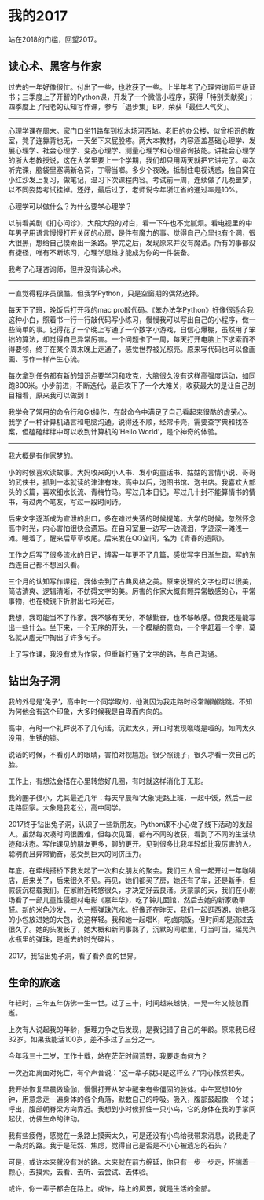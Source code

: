 # 我的2017

站在2018的门槛，回望2017。


## 读心术、黑客与作家

过去的一年好像很忙。付出了一些，也收获了一些。上半年考了心理咨询师三级证书；三季度上了开智的Python课，开发了一个微信小程序，获得「特别贡献奖」；四季度上了阳老的认知写作课，参与「退步集」BP，荣获「最佳人气奖」。

-------

心理学课在周末。家门口坐11路车到松木场河西站。老旧的办公楼，似曾相识的教室，凳子连靠背也无，一天坐下来屁股疼。两大本教材，内容涵盖基础心理学、发展心理学、社会心理学、变态心理学、测量心理学和心理咨询技能。讲社会心理学的浙大老教授说，这在大学里要上一个学期，我们却只用两天就把它讲完了。每次听完课，脑袋里塞满新名词，丁零当啷。多少个夜晚，抵制住电视诱惑，独自窝在小红沙发上复习，做笔记，温习下次课程内容。考试前一周，连续做了几晚噩梦，以不同姿势考试挂掉。还好，最后过了，老师说今年浙江省的通过率是10%。

心理学可以做什么？为什么要学心理学？

以前看美剧《扪心问诊》，大段大段的对白，看一下午也不觉腻烦。看电视里的中年男子用语言慢慢打开关闭的心房，是件有魔力的事。觉得自己心里也有个洞，很大很黑，想给自己摸索出一条路。学完之后，发现原来并没有魔法。所有的事都没有捷径，唯有不断练习，心理学思维才能成为你的一件装备。

我考了心理咨询师，但并没有读心术。

--------

一直觉得程序员很酷。但我学Python，只是空窗期的偶然选择。

每天下了班，晚饭后打开我的mac pro敲代码。《笨办法学Python》好像很适合我这种小白，照着书一行一行敲代码写小练习，慢慢我可以写出自己的小程序，做一些简单的事。记得花了一个晚上写通了一个数字小游戏，自信心爆棚，虽然用了笨拙的算法，却觉得自己异常厉害。一个问题卡了一周，每天打开电脑上下求索而不得要领，终于在某个周末晚上走通了，感觉世界被光照亮。原来写代码也可以像画画、写作一样产生心流。

每次拿到任务都有新的知识点要学习和攻克，大脑很久没有这样高强度运动，如同跑800米。小步前进，不断迭代，最后攻下了一个大难关，收获最大的是让自己刮目相看，原来我可以做到！

我学会了常用的命令行和Git操作，在敲命令中满足了自己看起来很酷的虚荣心。我学了一种计算机语言和电脑沟通。说得还不顺，经常卡壳，需要查字典和找答案，但磕磕绊绊中可以收到计算机的‘Hello World’，是个神奇的体验。

--------

我大概是有作家梦的。

小的时候喜欢读故事。大妈收来的小人书、发小的童话书、姑姑的言情小说、哥哥的武侠书，抓到一本就读的津津有味。高中以后，泡图书馆、泡书店。我喜欢大部头的长篇，喜欢细水长流、青梅竹马。写过几本日记，写过几十封不能算情书的情书，有过两个笔友，写过一段时间诗。

后来文字逐渐成为宣泄的出口，多在难过失落的时候提笔。大学的时候，忽然怀念高中时光，内心害怕很快会遗忘。在自习室里一边写一边流泪，字迹深一滩浅一滩。睡着了，醒来后草草收尾。后来发在QQ空间，名为《青春的遗照》。

工作之后写了很多流水的日记，博客一年更不了几篇，感觉写字日渐生疏，写的东西连自己都不想回头看。

三个月的认知写作课程，我体会到了古典风格之美。原来说理的文字也可以很美，简洁清爽、逻辑清晰，不妨碍文字的美。厉害的作家大概有颗异常敏感的心，平常事物，也在棱镜下折射出七彩光芒。

我想，我可能当不了作家。我不够有天分，不够勤奋，也不够敏感。但我还是能写出一些什么。坐下来，一个无序的开头，一个模糊的意向，一个字赶着一个字，莫名就从虚无中掏出了许多句子。

上了写作课，我没有成为作家，但重新打通了文字的路，与自己沟通。

## 钻出兔子洞

我的外号是‘兔子’，高中时一个同学取的，他说因为我走路时经常蹦蹦跳跳。不知为何他会有这个印象，大多时候我是自卑而内向的。

高中，有时一个礼拜说不了几句话。沉默太久，开口时发现喉咙是哑的，如同太久没用，生锈的锁。

说话的时候，不看别人的眼睛，害怕对视尴尬。很少照镜子，很久才看一次自己的脸。

工作上，有想法会捂在心里转悠好几圈，有时就这样消化于无形。

我的圈子很小，尤其最近几年：每天早晨和’大象’走路上班，一起中饭，然后一起走路回家。大象是我老公，高中同学。

2017终于钻出兔子洞，认识了一些新朋友。Python课不小心做了线下活动的发起人。虽然每次凑时间很困难，但每次见面，都有不同的收获，看到了不同的生活轨迹和状态。写作课见的朋友更多，聊的更开。见到很多比我年轻却比我厉害的人。聪明而且异常勤奋，感受到巨大的同侪压力。

年底，在牵线搭桥下我发起了一次和女朋友的聚会。我们三人曾一起开过一年咖啡店，后来关了，后来很久不见。再见，她们都买了房，她还有了车，还是新手，但假装沉稳载我们。在家附近转悠很久，才决定好去良渚。灰蒙蒙的天，我们在小剧场看了一部儿童性侵题材电影《嘉年华》，吃了钟儿面馆，然后去她的新家吸甲醛。新的米色沙发，一人一瓶弹珠汽水。好像还在昨天，我们一起逛西湖，她把我的小包放进她的大包，说这样轻。我和她一起唱K，吃卤肉饭。但时间却是流过去很久了。她的头发长了，她大概和新同事熟了，沉默的间歇里，叮当叮当，摇晃汽水瓶里的弹珠，是逝去的时光碎片。

2017，我钻出兔子洞，看了看外面的世界。

## 生命的旅途

年轻时，三年五年仿佛一生一世。过了三十，时间越来越快，一晃一年又倏忽而逝。

上次有人说起我的年龄，据理力争之后发现，是我记错了自己的年龄。原来我已经32岁。如果我能活100岁，差不多过了三分之一。

今年我三十二岁，工作十载，站在茫茫时间荒野，我要走向何方？

一次近距离面对死亡，有个声音说：“这一辈子就只是这样么？”内心怅然若失。

我开始恢复早晨做瑜伽，慢慢打开从梦中醒来有些僵固的肢体。中午冥想10分钟，用意念走一遍身体的各个角落，默数自己的呼吸。吸入，腹部鼓起像一个球；呼出，腹部朝脊梁方向靠近。我想到小时候抓住一只小鸟，它的身体在我的手掌间起伏，仿佛生命的律动。

我有些疲倦，感觉在一条路上摸索太久，可是还没有小鸟给我带来消息，说我走了一条对的路。我于是茫然、焦虑，觉得自己是否是不小心被遗忘的石头？

可是，或许本来就没有对的路。未来就在前方绵延，你只有一步一步走，怀揣着一颗心，去摸索，去看、去听、去尝试、去体验。

或许，你一辈子都会在路上。或许，路上的风景，就是生活的全部。





